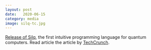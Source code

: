 ```yaml
---
layout: post
date:   2020-06-15
category: media
image: silq-tc.jpg
---
```



[Release of Silq](https://silq.ethz.ch/), the first intuitive programming language for quantum computers. Read article the article by [TechCrunch](https://techcrunch.com/2020/06/15/silq-is-a-new-high-level-programming-language-for-quantum-computers/).
